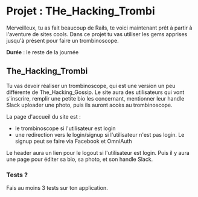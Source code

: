 # Projet : THe_Hacking_Trombi
Merveilleux, tu as fait beaucoup de Rails, te voici maintenant prêt à partir à l'aventure de sites cools. Dans ce projet tu vas utiliser les gems apprises jusqu'à présent pour faire un trombinoscope.

**Durée** : le reste de la journée

## The_Hacking_Trombi
Tu vas devoir réaliser un trombinoscope, qui est une version un peu différente de The_Hacking_Gossip. Le site aura des utilisateurs qui vont s'inscrire, remplir une petite bio les concernant, mentionner leur handle Slack uploader une photo, puis ils auront accès au trombinoscope.

La page d'accueil du site est :

- le trombinoscope si l'utilisateur est login
- une redirection vers le login/signup si l'utilisateur n'est pas login. Le signup peut se faire via Facebook et OmniAuth

Le header aura un lien pour le logout si l'utilisateur est login. Puis il y aura une page pour éditer sa bio, sa photo, et son handle Slack.

### Tests ?
Fais au moins 3 tests sur ton application.
